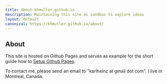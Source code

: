 ```yaml
---
title: About khmuller.github.io
description: Maintaining this site as sandbox to explore ideas
layout: default
canonical: https://khmuller.github.io/about/
---
```


## About

This site is hosted on Github Pages and serves as example for the short guide how to [Setup Github Pages](https://www.simaec.net/website-development/github-pages-hosting/ "Setup Github Pages").

To contact me, please send an email to "karlheinz at gmail dot com". I live in Montreal, Canada.